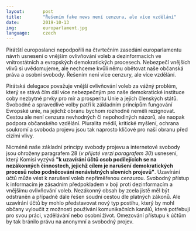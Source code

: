```yaml
---
layout:       post
title:        "Řešením fake news není cenzura, ale více vzdělání"
date:         2019-10-13
img:          europarlament.jpg
language:     czech
---
```

Pirátští europoslanci nepodpořili na čtvrtečním zasedání europarlamentu návrh usnesení o vnějším ovlivňování voleb a dezinformacích ve vnitrostátních a evropských demokratických procesech. Nebezpečí vnějších vlivů si uvědomujeme, ale nechceme kvůli němu obětovat naše občanská práva a osobní svobody. Řešením není více cenzury, ale více vzdělání.

<!--more-->

Pirátská delegace považuje vnější ovlivňování voleb za vážný problém, který se stává čím dál více nebezpečným pro naše demokratické instituce coby nezbytné prvky pro mír a prosperitu Unie a jejích členských států. Svobodné a spravedlivé volby patří k základním principům fungování Evropské unie, na jejichž obranu bychom rozhodně neměli rezignovat. Cestou ale není cenzura nevhodných či nepohodlných názorů, ale naopak podpora občanského vzdělání. Pluralita médií, kritické myšlení, ochrana soukromí a svoboda projevu jsou tak naprosto klíčové pro naši obranu před cizími vlivy.

Nicméně naše základní principy svobody projevu a internetové svobody jsou ohroženy paragrafem 28 (*v přijaté verzi paragrafem 30*) usnesení, který Komisi vyzývá **"k uzavírání účtů osob podílejících se na nezákonných činnostech, jejichž cílem je narušení demokratických procesů nebo podněcování nenávistných slovních projevů"**. Uzavírání účtů může vést k narušení voleb nepřiměřenou cenzurou. Svobodný přístup k informacím je zásadním předpokladem v boji proti dezinformacím a vnějšímu ovlivňování voleb. Nezákonný obsah by zcela jistě měl být odstraněn a případně dále řešen soudní cestou dle platných zákonů. Ale uzavírání účtů by mohlo představovat nový typ postihu, který by mohl občany vyloučit z možnosti používání komunikačních kanálů, které potřebují pro svou práci, vzdělávání nebo osobní život. Omezování přístupu k účtům by tak bránilo právu na anonymní a svobodný projev.
